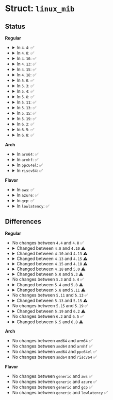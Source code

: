 # Struct: <code>linux_mib</code>

## Status
<b>Regular</b>
<ul>
<li>
<details>
<summary>In <code>4.4</code>: ✅</summary>

```c
struct linux_mib {
    long unsigned int mibs[117];
};
```
</details>
</li>
<li>
<details>
<summary>In <code>4.8</code>: ✅</summary>

```c
struct linux_mib {
    long unsigned int mibs[117];
};
```
</details>
</li>
<li>
<details>
<summary>In <code>4.10</code>: ✅</summary>

```c
struct linux_mib {
    long unsigned int mibs[118];
};
```
</details>
</li>
<li>
<details>
<summary>In <code>4.13</code>: ✅</summary>

```c
struct linux_mib {
    long unsigned int mibs[120];
};
```
</details>
</li>
<li>
<details>
<summary>In <code>4.15</code>: ✅</summary>

```c
struct linux_mib {
    long unsigned int mibs[112];
};
```
</details>
</li>
<li>
<details>
<summary>In <code>4.18</code>: ✅</summary>

```c
struct linux_mib {
    long unsigned int mibs[115];
};
```
</details>
</li>
<li>
<details>
<summary>In <code>5.0</code>: ✅</summary>

```c
struct linux_mib {
    long unsigned int mibs[118];
};
```
</details>
</li>
<li>
<details>
<summary>In <code>5.3</code>: ✅</summary>

```c
struct linux_mib {
    long unsigned int mibs[120];
};
```
</details>
</li>
<li>
<details>
<summary>In <code>5.4</code>: ✅</summary>

```c
struct linux_mib {
    long unsigned int mibs[120];
};
```
</details>
</li>
<li>
<details>
<summary>In <code>5.8</code>: ✅</summary>

```c
struct linux_mib {
    long unsigned int mibs[122];
};
```
</details>
</li>
<li>
<details>
<summary>In <code>5.11</code>: ✅</summary>

```c
struct linux_mib {
    long unsigned int mibs[124];
};
```
</details>
</li>
<li>
<details>
<summary>In <code>5.13</code>: ✅</summary>

```c
struct linux_mib {
    long unsigned int mibs[124];
};
```
</details>
</li>
<li>
<details>
<summary>In <code>5.15</code>: ✅</summary>

```c
struct linux_mib {
    long unsigned int mibs[126];
};
```
</details>
</li>
<li>
<details>
<summary>In <code>5.19</code>: ✅</summary>

```c
struct linux_mib {
    long unsigned int mibs[126];
};
```
</details>
</li>
<li>
<details>
<summary>In <code>6.2</code>: ✅</summary>

```c
struct linux_mib {
    long unsigned int mibs[127];
};
```
</details>
</li>
<li>
<details>
<summary>In <code>6.5</code>: ✅</summary>

```c
struct linux_mib {
    long unsigned int mibs[127];
};
```
</details>
</li>
<li>
<details>
<summary>In <code>6.8</code>: ✅</summary>

```c
struct linux_mib {
    long unsigned int mibs[132];
};
```
</details>
</li>
</ul>
<b>Arch</b>
<ul>
<li>
<details>
<summary>In <code>arm64</code>: ✅</summary>

```c
struct linux_mib {
    long unsigned int mibs[120];
};
```
</details>
</li>
<li>
<details>
<summary>In <code>armhf</code>: ✅</summary>

```c
struct linux_mib {
    long unsigned int mibs[120];
};
```
</details>
</li>
<li>
<details>
<summary>In <code>ppc64el</code>: ✅</summary>

```c
struct linux_mib {
    long unsigned int mibs[120];
};
```
</details>
</li>
<li>
<details>
<summary>In <code>riscv64</code>: ✅</summary>

```c
struct linux_mib {
    long unsigned int mibs[120];
};
```
</details>
</li>
</ul>
<b>Flavor</b>
<ul>
<li>
<details>
<summary>In <code>aws</code>: ✅</summary>

```c
struct linux_mib {
    long unsigned int mibs[120];
};
```
</details>
</li>
<li>
<details>
<summary>In <code>azure</code>: ✅</summary>

```c
struct linux_mib {
    long unsigned int mibs[120];
};
```
</details>
</li>
<li>
<details>
<summary>In <code>gcp</code>: ✅</summary>

```c
struct linux_mib {
    long unsigned int mibs[120];
};
```
</details>
</li>
<li>
<details>
<summary>In <code>lowlatency</code>: ✅</summary>

```c
struct linux_mib {
    long unsigned int mibs[120];
};
```
</details>
</li>
</ul>

## Differences
<b>Regular</b>
<ul>
<li>
No changes between <code>4.4</code> and <code>4.8</code> ✅
</li>
<li>
<details>
<summary>Changed between <code>4.8</code> and <code>4.10</code> ⚠️</summary>
<ul>
<li>
<b>Field type changed. </b>
<code>long unsigned int mibs[117]</code> ➡️ <code>long unsigned int mibs[118]</code>
</li>
</ul>
</details>
</li>
<li>
<details>
<summary>Changed between <code>4.10</code> and <code>4.13</code> ⚠️</summary>
<ul>
<li>
<b>Field type changed. </b>
<code>long unsigned int mibs[118]</code> ➡️ <code>long unsigned int mibs[120]</code>
</li>
</ul>
</details>
</li>
<li>
<details>
<summary>Changed between <code>4.13</code> and <code>4.15</code> ⚠️</summary>
<ul>
<li>
<b>Field type changed. </b>
<code>long unsigned int mibs[120]</code> ➡️ <code>long unsigned int mibs[112]</code>
</li>
</ul>
</details>
</li>
<li>
<details>
<summary>Changed between <code>4.15</code> and <code>4.18</code> ⚠️</summary>
<ul>
<li>
<b>Field type changed. </b>
<code>long unsigned int mibs[112]</code> ➡️ <code>long unsigned int mibs[115]</code>
</li>
</ul>
</details>
</li>
<li>
<details>
<summary>Changed between <code>4.18</code> and <code>5.0</code> ⚠️</summary>
<ul>
<li>
<b>Field type changed. </b>
<code>long unsigned int mibs[115]</code> ➡️ <code>long unsigned int mibs[118]</code>
</li>
</ul>
</details>
</li>
<li>
<details>
<summary>Changed between <code>5.0</code> and <code>5.3</code> ⚠️</summary>
<ul>
<li>
<b>Field type changed. </b>
<code>long unsigned int mibs[118]</code> ➡️ <code>long unsigned int mibs[120]</code>
</li>
</ul>
</details>
</li>
<li>
No changes between <code>5.3</code> and <code>5.4</code> ✅
</li>
<li>
<details>
<summary>Changed between <code>5.4</code> and <code>5.8</code> ⚠️</summary>
<ul>
<li>
<b>Field type changed. </b>
<code>long unsigned int mibs[120]</code> ➡️ <code>long unsigned int mibs[122]</code>
</li>
</ul>
</details>
</li>
<li>
<details>
<summary>Changed between <code>5.8</code> and <code>5.11</code> ⚠️</summary>
<ul>
<li>
<b>Field type changed. </b>
<code>long unsigned int mibs[122]</code> ➡️ <code>long unsigned int mibs[124]</code>
</li>
</ul>
</details>
</li>
<li>
No changes between <code>5.11</code> and <code>5.13</code> ✅
</li>
<li>
<details>
<summary>Changed between <code>5.13</code> and <code>5.15</code> ⚠️</summary>
<ul>
<li>
<b>Field type changed. </b>
<code>long unsigned int mibs[124]</code> ➡️ <code>long unsigned int mibs[126]</code>
</li>
</ul>
</details>
</li>
<li>
No changes between <code>5.15</code> and <code>5.19</code> ✅
</li>
<li>
<details>
<summary>Changed between <code>5.19</code> and <code>6.2</code> ⚠️</summary>
<ul>
<li>
<b>Field type changed. </b>
<code>long unsigned int mibs[126]</code> ➡️ <code>long unsigned int mibs[127]</code>
</li>
</ul>
</details>
</li>
<li>
No changes between <code>6.2</code> and <code>6.5</code> ✅
</li>
<li>
<details>
<summary>Changed between <code>6.5</code> and <code>6.8</code> ⚠️</summary>
<ul>
<li>
<b>Field type changed. </b>
<code>long unsigned int mibs[127]</code> ➡️ <code>long unsigned int mibs[132]</code>
</li>
</ul>
</details>
</li>
</ul>
<b>Arch</b>
<ul>
<li>
No changes between <code>amd64</code> and <code>arm64</code> ✅
</li>
<li>
No changes between <code>amd64</code> and <code>armhf</code> ✅
</li>
<li>
No changes between <code>amd64</code> and <code>ppc64el</code> ✅
</li>
<li>
No changes between <code>amd64</code> and <code>riscv64</code> ✅
</li>
</ul>
<b>Flavor</b>
<ul>
<li>
No changes between <code>generic</code> and <code>aws</code> ✅
</li>
<li>
No changes between <code>generic</code> and <code>azure</code> ✅
</li>
<li>
No changes between <code>generic</code> and <code>gcp</code> ✅
</li>
<li>
No changes between <code>generic</code> and <code>lowlatency</code> ✅
</li>
</ul>
